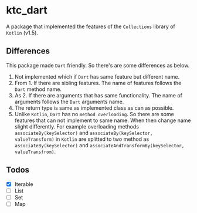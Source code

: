 # ktc_dart
A package that implemented the features of the `Collections` library of `Kotlin` (v1.5).

## Differences
This package made `Dart` friendly. So there's are some differences as below.

1. Not implemented which if `Dart` has same feature but different name. 
2. From 1. If there are sibling features. The name of features follows the `Dart` method name.
3. As 2. If there are arguments that has same functionality. The name of arguments follows the `Dart` arguments name.
4. The return type is same as implemented class as can as possible.
5. Unlike `Kotlin`, `Dart` has no `method overloading`. So there are some features that can not implement to same name. When then change name slight differently. For example overloading methods `associateBy(keySelector)` and `associateBy(keySelector, valueTransform)` in `Kotlin` are splitted to two method as `associateBy(keySelector)` and `associateAndTransformBy(keySelector, valueTransfrom)`.

## Todos
- [x] Iterable
- [ ] List
- [ ] Set
- [ ] Map
